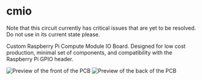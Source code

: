# cmio

Note that this circuit currently has critical issues that are yet to be resolved. Do not use in its current state please.

Custom Raspberry Pi Compute Module IO Board. Designed for low cost production,
minimal set of components, and compatibility with the Raspberry Pi GPIO header.

![Preview of the front of the PCB](https://github.com/deltabeard/cmio/raw/master/out/cmio_top.png)
![Preview of the back of the PCB](https://github.com/deltabeard/cmio/raw/master/out/cmio_bottom.png)
